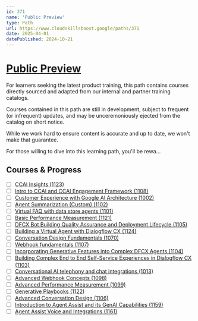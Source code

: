 ```yaml
---
id: 371
name: 'Public Preview'
type: Path
url: https://www.cloudskillsboost.google/paths/371
date: 2025-04-01
datePublished: 2024-10-21
---
```


# [Public Preview](https://www.cloudskillsboost.google/paths/371)

For learners seeking the latest product training, this path contains courses directly sourced and adapted from our internal and partner training catalogs.

Courses contained in this path are still in development, subject to frequent (or infrequent) updates, and may be unceremoniously ejected from the catalog on short notice. 

While we work hard to ensure content is accurate and up to date, we won't make that guarantee. 

For those willing to dive into this learning path, you'll be rewa...

## Courses & Progress

- [ ] [CCAI Insights (1123)](../courses/CCAI-Insights.md)
- [ ] [Intro to CCAI and CCAI Engagement Framework (1108)](../courses/Intro-to-CCAI-and-CCAI-Engagement-Framework.md)
- [ ] [Customer Experience with Google AI Architecture (1002)](../courses/Customer-Experience-with-Google-AI-Architecture.md)
- [ ] [Agent Summarization (Custom) (1102)](../courses/Agent-Summarization-(Custom).md)
- [ ] [Virtual FAQ with data store agents (1101)](../courses/Virtual-FAQ-with-data-store-agents.md)
- [ ] [Basic Performance Measurement (1121)](../courses/Basic-Performance-Measurement.md)
- [ ] [DFCX Bot Building Quality Assurance and Deployment Lifecycle (1105)](../courses/DFCX-Bot-Building-Quality-Assurance-and-Deployment-Lifecycle.md)
- [ ] [Building a Virtual Agent with Dialogflow CX (1124)](../courses/Building-a-Virtual-Agent-with-Dialogflow-CX.md)
- [ ] [Conversation Design Fundamentals (1070)](../courses/Conversation-Design-Fundamentals.md)
- [ ] [Webhook fundamentals (1107)](../courses/Webhook-fundamentals.md)
- [ ] [Incorporating Generative Features into Complex DFCX Agents (1104)](../courses/Incorporating-Generative-Features-into-Complex-DFCX-Agents.md)
- [ ] [Building Complex End to End Self-Service Experiences in Dialogflow CX (1103)](../courses/Building-Complex-End-to-End-Self-Service-Experiences-in-Dialogflow-CX.md)
- [ ] [Conversational AI telephony and chat integrations (1013)](../courses/Conversational-AI-telephony-and-chat-integrations.md)
- [ ] [Advanced Webhook Concepts (1098)](../courses/Advanced-Webhook-Concepts.md)
- [ ] [Advanced Performance Measurement (1099)](../courses/Advanced-Performance-Measurement.md)
- [ ] [Generative Playbooks (1122)](../courses/Generative-Playbooks.md)
- [ ] [Advanced Conversation Design (1106)](../courses/Advanced-Conversation-Design.md)
- [ ] [Introduction to Agent Assist and its GenAI Capabilities (1159)](../courses/Introduction-to-Agent-Assist-and-its-GenAI-Capabilities.md)
- [ ] [Agent Assist Voice and Integrations (1161)](../courses/Agent-Assist-Voice-and-Integrations.md)
